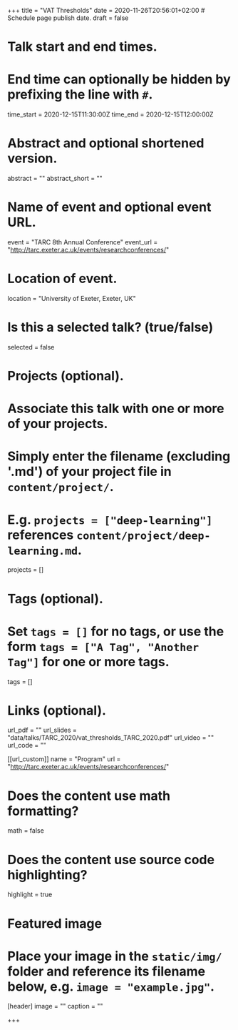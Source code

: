 +++
title = "VAT Thresholds"
date = 2020-11-26T20:56:01+02:00  # Schedule page publish date.
draft = false

# Talk start and end times.
#   End time can optionally be hidden by prefixing the line with `#`.
time_start = 2020-12-15T11:30:00Z
time_end = 2020-12-15T12:00:00Z

# Abstract and optional shortened version.
abstract = ""
abstract_short = ""

# Name of event and optional event URL.
event = "TARC 8th Annual Conference"
event_url = "http://tarc.exeter.ac.uk/events/researchconferences/"

# Location of event.
location = "University of Exeter, Exeter, UK"

# Is this a selected talk? (true/false)
selected = false

# Projects (optional).
#   Associate this talk with one or more of your projects.
#   Simply enter the filename (excluding '.md') of your project file in `content/project/`.
#   E.g. `projects = ["deep-learning"]` references `content/project/deep-learning.md`.
projects = []

# Tags (optional).
#   Set `tags = []` for no tags, or use the form `tags = ["A Tag", "Another Tag"]` for one or more tags.
tags = []

# Links (optional).
url_pdf = ""
url_slides = "data/talks/TARC_2020/vat_thresholds_TARC_2020.pdf"
url_video = ""
url_code = ""

[[url_custom]]
name = "Program"
url = "http://tarc.exeter.ac.uk/events/researchconferences/"

# Does the content use math formatting?
math = false

# Does the content use source code highlighting?
highlight = true

# Featured image
# Place your image in the `static/img/` folder and reference its filename below, e.g. `image = "example.jpg"`.
[header]
image = ""
caption = ""




+++
